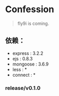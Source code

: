# Confession
> fly9i is coming.

## 依赖：
  * express : 3.2.2
  * ejs : 0.8.3
  * mongoose : 3.6.9
  * less : *
  * connect : *

### release/v0.1.0
